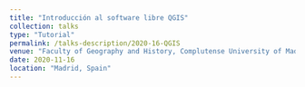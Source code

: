```yaml
---
title: "Introducción al software libre QGIS"
collection: talks
type: "Tutorial"
permalink: /talks-description/2020-16-QGIS
venue: "Faculty of Geography and History, Complutense University of Madrid"
date: 2020-11-16
location: "Madrid, Spain"
---
```

